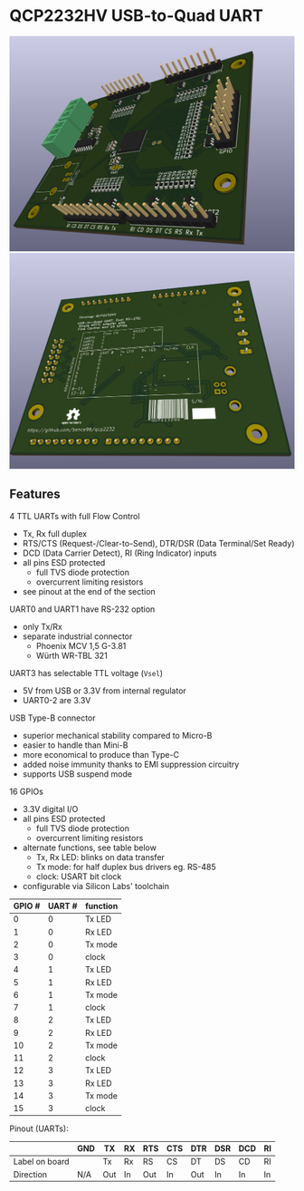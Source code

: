 # QCP2232HV USB-to-Quad UART

![Front side](imgs/front.png)
![Back side](imgs/back.png)

## Features

4 TTL UARTs with full Flow Control
* Tx, Rx full duplex
* RTS/CTS (Request-/Clear-to-Send), DTR/DSR (Data Terminal/Set Ready)
* DCD (Data Carrier Detect), RI (Ring Indicator) inputs
* all pins ESD protected
  * full TVS diode protection
  * overcurrent limiting resistors
* see pinout at the end of the section

UART0 and UART1 have RS-232 option
* only Tx/Rx
* separate industrial connector
  * Phoenix MCV 1,5 G-3.81
  * Würth WR-TBL 321

UART3 has selectable TTL voltage (`Vsel`)
* 5V from USB or 3.3V from internal regulator
* UART0-2 are 3.3V

USB Type-B connector
* superior mechanical stability compared to Micro-B
* easier to handle than Mini-B
* more economical to produce than Type-C
* added noise immunity thanks to EMI suppression circuitry
* supports USB suspend mode

16 GPIOs
* 3.3V digital I/O
* all pins ESD protected
  * full TVS diode protection
  * overcurrent limiting resistors
* alternate functions, see table below
  * Tx, Rx LED: blinks on data transfer
  * Tx mode: for half duplex bus drivers eg. RS-485
  * clock: USART bit clock
* configurable via Silicon Labs' toolchain

| GPIO # | UART # | function |
|--------|--------|----------|
|      0 |      0 |   Tx LED |
|      1 |      0 |   Rx LED |
|      2 |      0 |  Tx mode |
|      3 |      0 |    clock |
|      4 |      1 |   Tx LED |
|      5 |      1 |   Rx LED |
|      6 |      1 |  Tx mode |
|      7 |      1 |    clock |
|      8 |      2 |   Tx LED |
|      9 |      2 |   Rx LED |
|     10 |      2 |  Tx mode |
|     11 |      2 |    clock |
|     12 |      3 |   Tx LED |
|     13 |      3 |   Rx LED |
|     14 |      3 |  Tx mode |
|     15 |      3 |    clock |

Pinout (UARTs):

|                | GND | TX  | RX | RTS | CTS | DTR | DSR | DCD | RI |
|----------------|-----|-----|----|-----|-----|-----|-----|-----|----|
| Label on board |     | Tx  | Rx | RS  | CS  | DT  | DS  | CD  | RI |
| Direction      | N/A | Out | In | Out | In  | Out | In  | In  | In |
